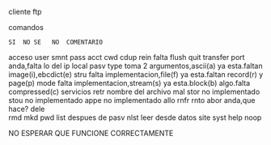 cliente ftp

comandos

	SI	NO SE	NO	COMENTARIO
acceso
	user
		smnt
    	pass
		acct
    	cwd
	cdup
    	rein			falta flush
    	quit
transfer
	port			anda,falta lo del ip local
	pasv
			type    toma 2 argumentos,ascii(a) ya esta.faltan image(i),ebcdict(e)
	stru			falta implementacion,file(f) ya esta.faltan record(r) y page(p)
	mode			falta implementacion,stream(s) ya esta.block(b) algo.falta compressed(c)
servicios
	retr			nombre del archivo mal
			stor    no implementado
			stou	no implementado
			appe	no implementado
		allo
		rnfr
		rnto
	abor			anda,que hace?
		dele	
		rmd
		mkd
	pwd
	list			despues de pasv
			nlst	leer desde datos
	site
	syst
		help
	noop

NO ESPERAR QUE FUNCIONE CORRECTAMENTE